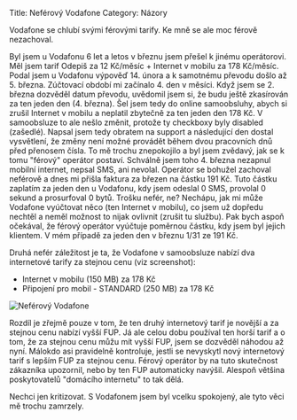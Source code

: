 Title: Neférový Vodafone
Category: Názory

Vodafone se chlubí svými férovými tarify. Ke mně se ale moc férově nezachoval.

Byl jsem u Vodafonu 6 let a letos v březnu jsem přešel k jinému operátorovi. Měl jsem tarif Odepiš za 12 Kč/měsíc + Internet v mobilu za 178 Kč/měsíc. Podal jsem u Vodafonu výpověď 14. února a k samotnému převodu došlo až 5. března. Zúčtovací období mi začínalo 4. den v měsíci. Když jsem se 2. března dozvěděl datum převodu, uvědomil jsem si, že budu ještě zkasírován za ten jeden den (4. března). Šel jsem tedy do online samoobsluhy, abych si zrušil Internet v mobilu a neplatil zbytečně za ten jeden den 178 Kč. V samoobsluze to ale nešlo změnit, protože ty checkboxy byly disabled (zašedlé). Napsal jsem tedy obratem na support a následující den dostal vysvětlení, že změny není možné provádět během dvou pracovních dnů před přenosem čísla. To mě trochu znepokojilo a byl jsem zvědavý, jak se k tomu "férový" operátor postaví. Schválně jsem toho 4. března nezapnul mobilní internet, nepsal SMS, ani nevolal. Operátor se bohužel zachoval neférově a dnes mi přišla faktura za březen na částku 191 Kč. Tuto částku zaplatím za jeden den u Vodafonu, kdy jsem odeslal 0 SMS, provolal 0 sekund a prosurfoval 0 bytů. Trošku nefér, ne? Nechápu, jak mi může Vodafone vyúčtovat něco (ten Internet v mobilu), co jsem už dopředu nechtěl a neměl možnost to nijak ovlivnit (zrušit tu službu). Pak bych aspoň očekával, že férový operátor vyúčtuje poměrnou částku, kdy jsem byl jejich klientem. V mém případě za jeden den v březnu 1/31 ze 191 Kč.

Druhá nefér záležitost je ta, že Vodafone v samoobsluze nabízí dva internetové tarify za stejnou cenu (viz screenshot):

- Internet v mobilu (150 MB) za 178 Kč
- Připojení pro mobil - STANDARD (250 MB) za 178 Kč

![Neférový Vodafone]({static}images/neferovy-vodafone.png)

Rozdíl je zřejmě pouze v tom, že ten druhý internetový tarif je novější a za stejnou cenu nabízí vyšší FUP. Já ale celou dobu používal ten horší tarif a o tom, že za stejnou cenu můžu mít vyšší FUP, jsem se dozvěděl náhodou až nyní. Málokdo asi pravidelně kontroluje, jestli se nevyskytl nový internetový tarif s lepším FUP za stejnou cenu. Férový operátor by na tuto skutečnost zákazníka upozornil, nebo by ten FUP automaticky navýšil. Alespoň většina poskytovatelů "domácího internetu" to tak dělá.

Nechci jen kritizovat. S Vodafonem jsem byl vcelku spokojený, ale tyto věci mě trochu zamrzely.

